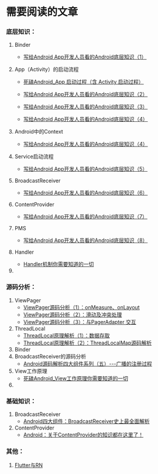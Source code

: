 # 需要阅读的文章

### 底层知识：

1. Binder

   - [写给Android App开发人员看的Android底层知识（1）](https://www.jianshu.com/p/47731149c93c)

2. App（Activity）的启动流程

   - [死磕Android_App 启动过程（含 Activity 启动过程）](https://zhuanlan.zhihu.com/p/67451239)

   - [写给Android App开发人员看的Android底层知识（2）](https://www.jianshu.com/p/94a929b66d9d)
   - [写给Android App开发人员看的Android底层知识（3）](https://www.jianshu.com/p/9fc313b885b4)
   - [写给Android App开发人员看的Android底层知识（4）](https://www.jianshu.com/p/75fd59a0b0ce)

3. Android中的Context

   - [写给Android App开发人员看的Android底层知识（4）](https://www.jianshu.com/p/75fd59a0b0ce)

4. Service启动流程

   - [写给Android App开发人员看的Android底层知识（5）](https://www.jianshu.com/p/058d35e01dd1)

5. BroadcastReceiver

   - [写给Android App开发人员看的Android底层知识（6）](https://www.jianshu.com/p/ddd79c125bdf)

6. ContentProvider

   - [写给Android App开发人员看的Android底层知识（7）](https://www.jianshu.com/p/c2ac0a54cdaa)

7. PMS

   - [写给Android App开发人员看的Android底层知识（8）](https://www.jianshu.com/p/6f1de0ac7979)

8. Handler

   - [Handler机制你需要知道的一切](https://zhuanlan.zhihu.com/p/66550436)

9. 

### 源码分析：

1. ViewPager
   - [ViewPager源码分析（1）：onMeasure、onLayout](https://www.jianshu.com/p/b0830f9b44bb)
   - [ViewPager源码分析（2）：滑动及冲突处理](https://www.jianshu.com/p/ea5de4925b36)
   - [ViewPager源码分析（3）：与PagerAdapter 交互](https://www.jianshu.com/p/204efa98a18d)
2. ThreadLocal
   - [ThreadLocal原理解析（1）：数据存取](https://www.jianshu.com/p/a31f6d889647)
   - [ThreadLocal原理解析（2）：ThreadLocalMap源码解析](https://www.jianshu.com/p/27e309e1d0f5)
3. Binder
4. BroadcastReceiver的源码分析
   - [Android源码解析四大组件系列（五）---广播的注册过程](https://www.jianshu.com/p/ca02cecc0d1d)
5. View工作原理
   - [死磕Android_View工作原理你需要知道的一切](https://zhuanlan.zhihu.com/p/67451562)
6. 



### 基础知识：

1. BroadcastReceiver
   - [Android四大组件：BroadcastReceiver史上最全面解析](https://www.jianshu.com/p/ca3d87a4cdf3)
2. ContentProvider
   - [Android：关于ContentProvider的知识都在这里了！](https://www.jianshu.com/p/ea8bc4aaf057)



### 其他：

1. [Flutter与RN](https://juejin.im/post/5d018eb8e51d4550723b13d9)

